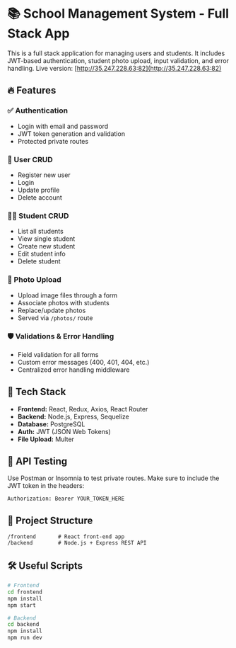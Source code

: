 
# 📚 School Management System - Full Stack App

This is a full stack application for managing users and students. It includes JWT-based authentication, student photo upload, input validation, and error handling.
Live version: [http://35.247.228.63:82](http://35.247.228.63:82)

## 🔥 Features

### ✅ Authentication

* Login with email and password
* JWT token generation and validation
* Protected private routes

### 👤 User CRUD

* Register new user
* Login
* Update profile
* Delete account

### 👨‍🎓 Student CRUD

* List all students
* View single student
* Create new student
* Edit student info
* Delete student

### 📸 Photo Upload

* Upload image files through a form
* Associate photos with students
* Replace/update photos
* Served via `/photos/` route

### 🛡️ Validations & Error Handling

* Field validation for all forms
* Custom error messages (400, 401, 404, etc.)
* Centralized error handling middleware

## 🚀 Tech Stack

* **Frontend:** React, Redux, Axios, React Router
* **Backend:** Node.js, Express, Sequelize
* **Database:** PostgreSQL
* **Auth:** JWT (JSON Web Tokens)
* **File Upload:** Multer

## 🧪 API Testing

Use Postman or Insomnia to test private routes.
Make sure to include the JWT token in the headers:

```
Authorization: Bearer YOUR_TOKEN_HERE
```

## 📂 Project Structure

```
/frontend       # React front-end app
/backend        # Node.js + Express REST API
```

## 🛠️ Useful Scripts

```bash
# Frontend
cd frontend
npm install
npm start

# Backend
cd backend
npm install
npm run dev
```

